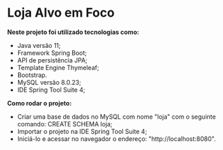 # Loja Alvo em Foco

**Neste projeto foi utilizado tecnologias como:**
- Java versão 11;
- Framework Spring Boot; 
- API de persistência JPA;
- Template Engine Thymeleaf;
- Bootstrap.
- MySQL versão 8.0.23;
- IDE Spring Tool Suite 4;

**Como rodar o projeto:**
- Criar uma base de dados no MySQL com nome "loja" com o seguinte comando: 
  CREATE SCHEMA loja;
- Importar o projeto na IDE Spring Tool Suite 4;
- Iniciá-lo e acessar no navegador o endereço: "http://localhost:8080".
